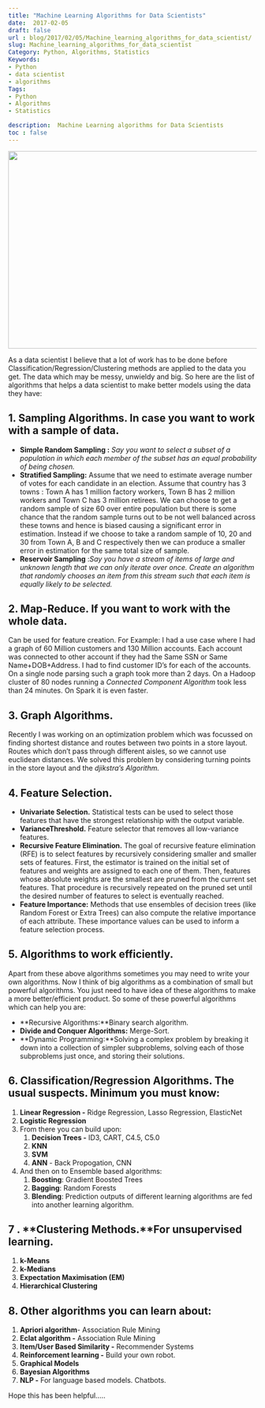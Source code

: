 ```yaml
---
title: "Machine Learning Algorithms for Data Scientists"
date:  2017-02-05
draft: false
url : blog/2017/02/05/Machine_learning_algorithms_for_data_scientist/
slug: Machine_learning_algorithms_for_data_scientist
Category: Python, Algorithms, Statistics
Keywords: 
- Python
- data scientist
- algorithms
Tags: 
- Python
- Algorithms
- Statistics

description:  Machine Learning algorithms for Data Scientists
toc : false
---
```


<div style="margin-top: 9px; margin-bottom: 10px;">
<center><img src="/images/mlago_fords.png"  height="400" width="600" ></center>
</div>

As a data scientist I believe that a lot of work has to be done before Classification/Regression/Clustering methods are applied to the data you get. The data which may be messy, unwieldy and big. So here are the list of algorithms that helps a data scientist to make better models using the data they have:

## 1. Sampling Algorithms. In case you want to work with a sample of data.

- **Simple Random Sampling :** *Say you want to select a subset of a population in which each member of the subset has an equal probability of being chosen.*
- **Stratified Sampling:** Assume that we need to estimate average number of votes for each candidate in an election. Assume that country has 3 towns : Town A has 1 million factory workers, Town B has 2 million workers and Town C has 3 million retirees. We can choose to get a random sample of size 60 over entire population but there is some chance that the random sample turns out to be not well balanced across these towns and hence is biased causing a significant error in estimation. Instead if we choose to take a random sample of 10, 20 and 30 from Town A, B and C respectively then we can produce a smaller error in estimation for the same total size of sample.
- **Reservoir Sampling** :*Say you have a stream of items of large and unknown length that we can only iterate over once. Create an algorithm that randomly chooses an item from this stream such that each item is equally likely to be selected.*


## 2. **Map-Reduce. If you want to work with the whole data**.

Can be used for feature creation. For Example: I had a use case where I had a graph of 60 Million customers and 130 Million accounts. Each account was connected to other account if they had the Same SSN or Same Name+DOB+Address. I had to find customer ID’s for each of the accounts. On a single node parsing such a graph took more than 2 days. On a Hadoop cluster of 80 nodes running a *Connected Component Algorithm* took less than 24 minutes. On Spark it is even faster.



## 3. **Graph Algorithms.**

Recently I was working on an optimization problem which was focussed on finding shortest distance and routes between two points in a store layout. Routes which don’t pass through different aisles, so we cannot use euclidean distances. We solved this problem by considering turning points in the store layout and the *djikstra’s Algorithm.*

<script src="//z-na.amazon-adsystem.com/widgets/onejs?MarketPlace=US&adInstanceId=c4ca54df-6d53-4362-92c0-13cb9977639e"></script>

## 4. **Feature Selection.**

- **Univariate Selection.** Statistical tests can be used to select those features that have the strongest relationship with the output variable.
- **VarianceThreshold.** Feature selector that removes all low-variance features.
- **Recursive Feature Elimination.** The goal of recursive feature elimination (RFE) is to select features by recursively considering smaller and smaller sets of features. First, the estimator is trained on the initial set of features and weights are assigned to each one of them. Then, features whose absolute weights are the smallest are pruned from the current set features. That procedure is recursively repeated on the pruned set until the desired number of features to select is eventually reached.
- **Feature Importance:** Methods that use ensembles of decision trees (like Random Forest or Extra Trees) can also compute the relative importance of each attribute. These importance values can be used to inform a feature selection process.



## 5. **Algorithms to work efficiently.**

Apart from these above algorithms sometimes you may need to write your own algorithms. Now I think of big algorithms as a combination of small but powerful algorithms. You just need to have idea of these algorithms to make a more better/efficient product. So some of these powerful algorithms which can help you are:

- **Recursive Algorithms:**Binary search algorithm.
- **Divide and Conquer Algorithms:** Merge-Sort.
- **Dynamic Programming:**Solving a complex problem by breaking it down into a collection of simpler subproblems, solving each of those subproblems just once, and storing their solutions.



## 6. **Classification/Regression Algorithms.** The usual suspects. Minimum you must know:

1. **Linear Regression -** Ridge Regression, Lasso Regression, ElasticNet
2. **Logistic Regression**
3. From there you can build upon:
    1. **Decision Trees -** ID3, CART, C4.5, C5.0
    2. **KNN**
    3. **SVM**
    4. **ANN** - Back Propogation, CNN
4. And then on to Ensemble based algorithms:
    1. **Boosting**: Gradient Boosted Trees
    2. **Bagging**: Random Forests
    3. **Blending**: Prediction outputs of different learning algorithms are fed into another learning algorithm.



## 7 . **Clustering Methods.**For unsupervised learning.

1. **k-Means**
2. **k-Medians**
3. **Expectation Maximisation (EM)**
4. **Hierarchical Clustering**



## 8. **Other algorithms you can learn about:**

1. **Apriori algorithm**- Association Rule Mining
2. **Eclat algorithm -** Association Rule Mining
3. **Item/User Based Similarity -** Recommender Systems
4. **Reinforcement learning -** Build your own robot.
5. **Graphical Models**
6. **Bayesian Algorithms**
7. **NLP -** For language based models. Chatbots.

Hope this has been helpful.....
